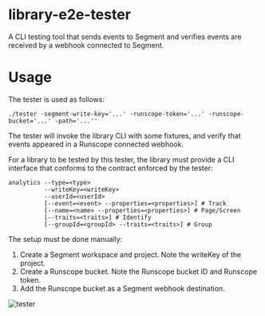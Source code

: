 # library-e2e-tester

A CLI testing tool that sends events to Segment and verifies events are received by a webhook connected to Segment.

# Usage

The tester is used as follows:

```
./tester -segment-write-key='...' -runscope-token='...' -runscope-bucket='...' -path='...''
```

The tester will invoke the library CLI with some fixtures, and verify that events appeared in a Runscope connected webhook.

For a library to be tested by this tester, the library must provide a CLI interface that conforms to the contract enforced by the tester:

```
analytics --type=<type>
          --writeKey=<writeKey>
          --userId=<userId>
          [--event=<event> --properties=<properties>] # Track
          [--name=<name> --properties=<properties>] # Page/Screen
          [--traits=<traits>] # Identify
          [--groupId=<groupId> --traits=<traits>] # Group
```


The setup must be done manually:

1. Create a Segment workspace and project. Note the writeKey of the project.
2. Create a Runscope bucket. Note the Runscope bucket ID and Runscope token.
3. Add the Runscope bucket as a Segment webhook destination.

![tester](https://cldup.com/luiNQxqYu9.png)
